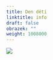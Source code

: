 ```yaml
---
title: Den dětí
linktitle: info
draft: false
obrazek: ""
weight: 1008000
---
```

![](/assets/media/dd.jpg)